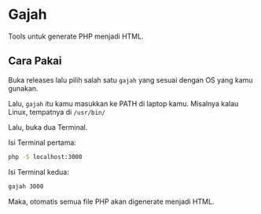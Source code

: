 # Gajah

Tools untuk generate PHP menjadi HTML.

## Cara Pakai

Buka releases lalu pilih salah satu `gajah` yang sesuai dengan OS yang kamu gunakan.

Lalu, `gajah` itu kamu masukkan ke PATH di laptop kamu. Misalnya kalau Linux, tempatnya di `/usr/bin/`

Lalu, buka dua Terminal.

Isi Terminal pertama:

```bash
php -S localhost:3000
```

Isi Terminal kedua:

```bash
gajah 3000
```

Maka, otomatis semua file PHP akan digenerate menjadi HTML.